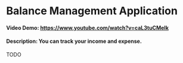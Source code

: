 # Balance Management Application
#### Video Demo:  https://www.youtube.com/watch?v=caL3tuCMelk
#### Description: You can track your income and expense.
TODO
